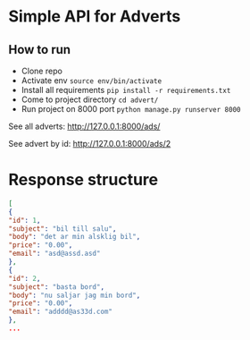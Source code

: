 # Simple API for Adverts

## How to run
- Clone repo 
- Activate env ``` source env/bin/activate ```
- Install all requirements ``` pip install -r requirements.txt ```
- Come to project directory ``` cd advert/ ```
- Run project on 8000 port ``` python manage.py runserver 8000 ```

See all adverts: http://127.0.0.1:8000/ads/

See advert by id: http://127.0.0.1:8000/ads/2

# Response structure
```json
[
{
"id": 1,
"subject": "bil till salu",
"body": "det ar min alsklig bil",
"price": "0.00",
"email": "asd@assd.asd"
},
{
"id": 2,
"subject": "basta bord",
"body": "nu saljar jag min bord",
"price": "0.00",
"email": "adddd@as33d.com"
},
...
```